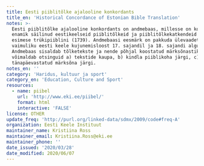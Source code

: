 ```yaml
---
title: Eesti piiblitõlke ajalooline konkordants
title_en: 'Historical Concordance of Estonian Bible Translation'
notes: >-
  Eesti piiblitõlke ajalooline konkordants on andmebaas, millesse on koondatud
  enamik säilinud eestikeelseid piiblitõlkeid ja piiblitõlkekatkendeid kuni
  esimese trükipiiblini (1739). Andmebaasi eesmärk on pakkuda ülevaadet
  vaimuliku eesti keele kujunemisloost 17. sajandil ja 18. sajandi alguses.
  Andmebaas sisaldab tõlketekste ja nende põhjal koostatud märksõnastikku ning
  võimaldab otsinguid a) tekstide kaupa, b) kindla piiblikoha järgi, c)
  tänapäevastatud märksõna järgi.
notes_en: ''
category: 'Haridus, kultuur ja sport'
category_en: 'Education, Culture and Sport'
resources:
  - name: piibel
    url: 'http://www.eki.ee/piibel/'
    format: html
    interactive: 'FALSE'
license: OTHER
update_freq: 'http://purl.org/linked-data/sdmx/2009/code#freq-A'
organization: Eesti Keele Instituut
maintainer_name: Kristiina Ross
maintainer_email: Kristiina.Ross@eki.ee
maintainer_phone: ''
date_issued: '2020/03/28'
date_modified: 2020/06/07
---
```



